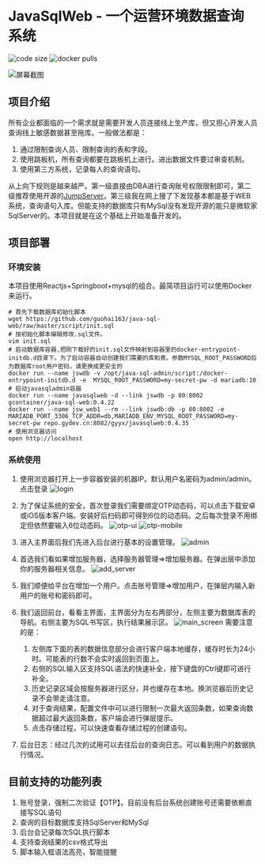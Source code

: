 # JavaSqlWeb - 一个运营环境数据查询系统
![code size](https://img.shields.io/github/languages/code-size/guohai163/java-sql-web.svg?style=flat-square&color=6699FF)
![docker pulls](https://img.shields.io/docker/pulls/gcontainer/java-sql-web?style=flat-square&color=6699FF)

![屏幕截图](./doc/pic/demo.png)

## 项目介绍

所有企业都面临的一个需求就是需要开发人员连接线上生产库，但又担心开发人员查询线上敏感数据甚至拖库。一般做法都是：

1. 通过限制查询人员、限制查询的表和字段。
2. 使用跳板机，所有查询都要在跳板机上进行。进出数据文件要过审查机制。
3. 使用第三方系统，记录每人的查询语句。

从上向下规则是越来越严。第一级直接由DBA进行查询账号权限限制即可，第二级推荐使用开源的[JumpServer](https://github.com/jumpserver)。第三级我在网上搜了下发现基本都是基于WEB系统，查询语句入库。但能支持的数据库只有MySql没有发现开源的能只是微软家SqlServer的。本项目就是在这个基础上开始准备开发的。

## 项目部署

### 环境安装

本项目使用Reactjs+Springboot+mysql的组合。最简项目运行可以使用Docker来运行。

```shell
# 首先下载数据库初始化脚本 
wget https://github.com/guohai163/java-sql-web/raw/master/script/init.sql
# 按初始化脚本编辑修改.sql文件。
vim init.sql
# 启动数据库容器,把刚下载好的init.sql文件映射到容器里的docker-entrypoint-initdb.d目录下。为了启动容器自动创建我们需要的库和表。参数MYSQL_ROOT_PASSWORD后为数据库root用户密码，请更换成更安全的
docker run --name jswdb -v /opt/java-sql-admin/script:/docker-entrypoint-initdb.d -e  MYSQL_ROOT_PASSWORD=my-secret-pw -d mariadb:10
# 启动javasqladmin容器
docker run --name javasqlweb -d --link jswdb -p 80:8002 gcontainer/java-sql-web:0.4.22 
docker run --name jsw_web1 --rm --link jswdb:db -p 80:8002 -e MARIADB_PORT_3306_TCP_ADDR=db,MARIADB_ENV_MYSQL_ROOT_PASSWORD=my-secret-pw repo.gydev.cn:8082/gyyx/javasqlweb:0.4.35
# 使用浏览器访问 
open http://localhost
```

### 系统使用

1. 使用浏览器打开上一步容器安装的机器IP。默认用户名密码为admin/admin。点击登录
![login](./doc/pic/web-login.png)
2. 为了保证系统的安全，首次登录我们需要绑定OTP动态码，可以点击下载安卓或iOS版本客户端。安装好后扫码即可得到6位的动态码。之后每次登录不用绑定但依然要输入6位动态码。
![otp-ui](./doc/pic/bind-otp.png)
![otp-mobile](./doc/pic/otp.png)

3. 进入主界面后我们先进入后台进行基本的设置管理。
![admin](./doc/pic/admin.png)

4. 首选我们看如果增加服务器，选择服务器管理=>增加服务器。在弹出层中添加你的服务器相关信息。
![add_server](./doc/pic/add_server.png)

5. 我们顺便给平台在增加一个用户。点击账号管理=>增加用户，在弹层内输入新用户的账号和密码即可。
6. 我们返回前台，看看主界面，主界面分为左右两部分，左侧主要为数据库表的导航。右侧主要为SQL书写区，执行结果展示区。
![main_screen](./doc/pic/main_screen.png)
  需要注意的是：

    1. 左侧库下面的表的数据信息部分会进行客户端本地缓存，缓存时长为24小时。可能表的行数不会实时返回到页面上。
    2. 右侧的SQL输入区支持SQL语法的快速补全，按下键盘的Ctrl键即可进行补全。
    3. 历史记录区域会按服务器进行区分，并也缓存在本地。换浏览器后历史记录不会带走请注意。
    4. 对于查询结果，配置文件中可以进行限制一次最大返回条数，如果查询数据超过最大返回条数，客户端会进行弹层提示。
    5. 点击存储过程，可以快速查看存储过程的创建语句。

7. 后台日志：经过几次的试用可以去往后台的查询日志。可以看到用户的数据执行情况。

## 目前支持的功能列表

1. 账号登录，强制二次验证【OTP】。目前没有后台系统创建账号还需要依赖直接写SQL语句
2. 查询的目标数据库支持SqlServer和MySql
3. 后台会记录每次SQL执行脚本
4. 支持查询结果的csv格式导出
5. 脚本输入框语法高亮，智能提醒
